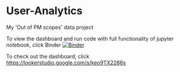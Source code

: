 # User-Analytics
My 'Out of PM scopes' data project 

To view the dashboard and run code with full functionality of jupyter notebook, click Binder
[![Binder](https://mybinder.org/badge_logo.svg)](https://mybinder.org/v2/gh/SC92113/User-Analytics/HEAD)

To check out the dashboard, click https://lookerstudio.google.com/s/keo9TX2286s 
